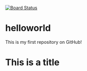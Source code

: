 [![Board Status](https://regius.visualstudio.com/d9659b0e-7880-4fdd-9ca6-8ee20023f62d/3d6d75df-34dc-4ad6-b2f0-80c521dd2d59/_apis/work/boardbadge/45c0149c-6a93-4396-ac5d-ef5553a9fb6e)](https://regius.visualstudio.com/d9659b0e-7880-4fdd-9ca6-8ee20023f62d/_boards/board/t/3d6d75df-34dc-4ad6-b2f0-80c521dd2d59/Microsoft.RequirementCategory)
# helloworld
This is my first repository on GitHub!

# This is a title

